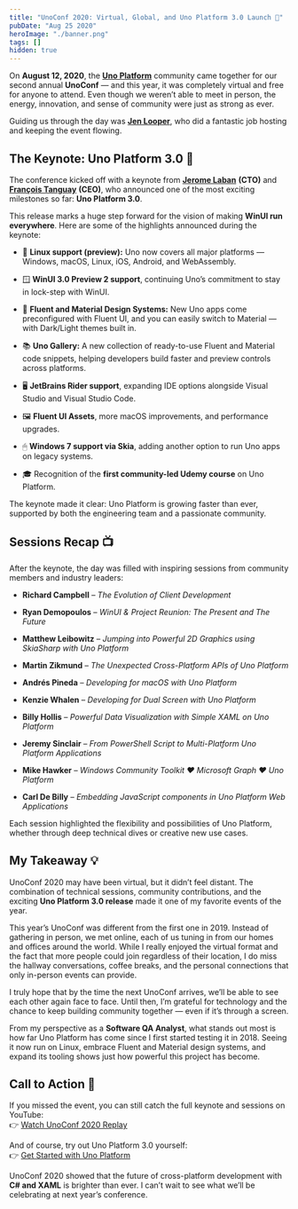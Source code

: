 ```yaml
---
title: "UnoConf 2020: Virtual, Global, and Uno Platform 3.0 Launch 🚀"
pubDate: "Aug 25 2020"
heroImage: "./banner.png"
tags: []
hidden: true
---
```


On **August 12, 2020**, the [**Uno Platform**](https://platform.uno/) community
came together for our second annual **UnoConf** — and this year, it was
completely virtual and free for anyone to attend. Even though we weren’t able to
meet in person, the energy, innovation, and sense of community were just as
strong as ever.

Guiding us through the day was
[**Jen Looper**](https://www.linkedin.com/in/jenlooper/), who did a fantastic
job hosting and keeping the event flowing.

## **The Keynote: Uno Platform 3.0 🎉**

The conference kicked off with a keynote from
[**Jerome Laban**](https://www.linkedin.com/in/jeromelaban/) **(CTO)** and
[**François Tanguay**](https://www.linkedin.com/in/francoistanguay/) **(CEO)**,
who announced one of the most exciting milestones so far: **Uno Platform 3.0**.

This release marks a huge step forward for the vision of making **WinUI run
everywhere**. Here are some of the highlights announced during the keynote:

- 🐧 **Linux support (preview):** Uno now covers all major platforms — Windows,
  macOS, Linux, iOS, Android, and WebAssembly.

- 🪟 **WinUI 3.0 Preview 2 support**, continuing Uno’s commitment to stay in
  lock-step with WinUI.

- 🎨 **Fluent and Material Design Systems:** New Uno apps come preconfigured
  with Fluent UI, and you can easily switch to Material — with Dark/Light themes
  built in.

- 📚 **Uno Gallery:** A new collection of ready-to-use Fluent and Material code
  snippets, helping developers build faster and preview controls across
  platforms.

- 🖥 **JetBrains Rider support**, expanding IDE options alongside Visual Studio
  and Visual Studio Code.

- 🖼 **Fluent UI Assets**, more macOS improvements, and performance upgrades.

- 🖱 **Windows 7 support via Skia**, adding another option to run Uno apps on
  legacy systems.

- 🎓 Recognition of the **first community-led Udemy course** on Uno Platform.

The keynote made it clear: Uno Platform is growing faster than ever, supported
by both the engineering team and a passionate community.

## **Sessions Recap 📺**

After the keynote, the day was filled with inspiring sessions from community
members and industry leaders:

- **Richard Campbell** – _The Evolution of Client Development_

- **Ryan Demopoulos** – _WinUI & Project Reunion: The Present and The Future_

- **Matthew Leibowitz** – _Jumping into Powerful 2D Graphics using SkiaSharp
  with Uno Platform_

- **Martin Zikmund** – _The Unexpected Cross-Platform APIs of Uno Platform_

- **Andrés Pineda** – _Developing for macOS with Uno Platform_

- **Kenzie Whalen** – _Developing for Dual Screen with Uno Platform_

- **Billy Hollis** – _Powerful Data Visualization with Simple XAML on Uno
  Platform_

- **Jeremy Sinclair** – _From PowerShell Script to Multi-Platform Uno Platform
  Applications_

- **Mike Hawker** – _Windows Community Toolkit ❤ Microsoft Graph ❤ Uno
  Platform_

- **Carl De Billy** – _Embedding JavaScript components in Uno Platform Web
  Applications_

Each session highlighted the flexibility and possibilities of Uno Platform,
whether through deep technical dives or creative new use cases.

## **My Takeaway 💡**

UnoConf 2020 may have been virtual, but it didn’t feel distant. The combination
of technical sessions, community contributions, and the exciting **Uno Platform
3.0 release** made it one of my favorite events of the year.

This year’s UnoConf was different from the first one in 2019\. Instead of
gathering in person, we met online, each of us tuning in from our homes and
offices around the world. While I really enjoyed the virtual format and the fact
that more people could join regardless of their location, I do miss the hallway
conversations, coffee breaks, and the personal connections that only in-person
events can provide.

I truly hope that by the time the next UnoConf arrives, we’ll be able to see
each other again face to face. Until then, I’m grateful for technology and the
chance to keep building community together — even if it’s through a screen.

From my perspective as a **Software QA Analyst**, what stands out most is how
far Uno Platform has come since I first started testing it in 2018\. Seeing it
now run on Linux, embrace Fluent and Material design systems, and expand its
tooling shows just how powerful this project has become.

## **Call to Action 📌**

If you missed the event, you can still catch the full keynote and sessions on
YouTube:  
 👉
[Watch UnoConf 2020 Replay](https://www.youtube.com/watch?v=nbqe9uHWT_c&t=12138s)

And of course, try out Uno Platform 3.0 yourself:  
 👉 [Get Started with Uno Platform](https://platform.uno/)

UnoConf 2020 showed that the future of cross-platform development with **C\# and
XAML** is brighter than ever. I can’t wait to see what we’ll be celebrating at
next year’s conference.
